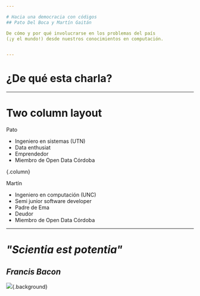 ```yaml
---

# Hacia una democracia con códigos
## Pato Del Boca y Martín Gaitán

De cómo y por qué involucrarse en los problemas del país
(¡y el mundo!) desde nuestros conocimientos en computación.


---
```


# ¿De qué esta charla?


---


# Two column layout

Pato

- Ingeniero en sistemas (UTN)
- Data enthusiat
- Emprendedor
- Miembro de Open Data Córdoba

{.column}

Martín

- Ingeniero en computación (UNC)
- Semi junior software developer
- Padre de Ema
- Deudor
- Miembro de Open Data Córdoba

---

# *"Scientia est potentia"*
## *Francis Bacon*

![](https://www.zendalibros.com/wp-content/uploads/2018/05/francis-bacon.jpg){.background}